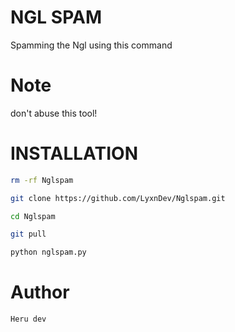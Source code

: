 # NGL SPAM
Spamming the Ngl using this command
# Note
don't abuse this tool!
# INSTALLATION

```sh
rm -rf Nglspam

git clone https://github.com/LyxnDev/Nglspam.git

cd Nglspam

git pull

python nglspam.py
```

# Author
```sh
Heru dev
```
